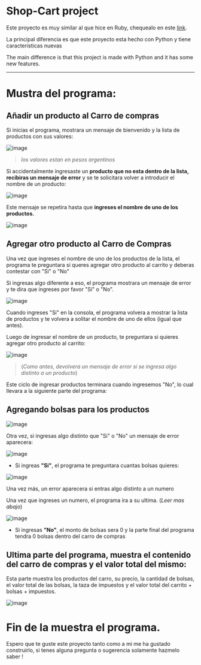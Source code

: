 # Shop-Cart project

Este proyecto es muy similar al que hice en Ruby, chequealo en este [link](https://github.com/EmanuelRodriguezBedeman/Ruby/tree/main/Small%20Back-End%20Project%20Shop%20Cart/English).

La principal diferencia es que este proyecto esta hecho con Python y tiene caracteristicas nuevas

The main difference is that this project is made with Python and it has some new features.

----------------------------------------------------------------------------------------------------------------

# Mustra del programa:
## Añadir un producto al Carro de compras

Si inicias el programa, mostrara un mensaje de bienvenido y la lista de productos con sus valores:

![image](https://user-images.githubusercontent.com/93904438/146680304-3961faa0-c62a-4797-b58f-5975a3798e46.png)

> _los valores estan en pesos argentinos_

Si accidentalmente ingresaste un **producto que no esta dentro de la lista, recibiras un mensaje de error** y se te solicitara volver a introducir el nombre de un producto:

![image](https://user-images.githubusercontent.com/93904438/146680316-4d054202-015c-47eb-a7ad-617f44d4c018.png)

Este mensaje se repetira hasta que **ingreses el nombre de uno de los productos.**

![image](https://user-images.githubusercontent.com/93904438/146680550-89571194-d927-4e37-ba1b-fa8f5ab07988.png)

## Agregar otro producto al Carro de Compras

Una vez que ingreses el nombre de uno de los productos de la lista, el programa te preguntara si queres agregar otro producto al carrito y deberas contestar con "Si" o "No"

Si ingresas algo diferente a eso, el programa mostrara un mensaje de error y te dira que ingreses por favor "Si" o "No".

![image](https://user-images.githubusercontent.com/93904438/146682049-aec4b358-e420-43d4-beb4-a0720212b95b.png)

Cuando ingreses "Si" en la consola, el programa volvera a mostrar la lista de productos y te volvera a solitar el nombre de uno de ellos (igual que antes).

Luego de ingresar el nombre de un producto, te preguntara si quieres agregar otro producto al carrito:

![image](https://user-images.githubusercontent.com/93904438/146683019-4fff95f9-c6b6-4531-bc5c-b2724687a167.png)

> (_Como antes, devolvera un mensaje de error si se ingresa algo distinto a un producto_)

Este ciclo de ingresar productos terminara cuando ingresemos "No", lo cual llevara a la siguiente parte del programa:

## Agregando bolsas para los productos

![image](https://user-images.githubusercontent.com/93904438/146682120-fc0dd654-8f32-40b5-8a3c-f9ca94dd66e3.png)

Otra vez, si ingresas algo distinto que "Si" o "No" un mensaje de error aparecera:

![image](https://user-images.githubusercontent.com/93904438/146682370-c546e3e8-9f85-4ad3-8c77-9ae1f2dc440b.png)

- Si ingreas **"Si"**, el programa te preguntara cuantas bolsas quieres:

![image](https://user-images.githubusercontent.com/93904438/146683363-d57a0a7d-fb48-41da-a413-979f92737bf0.png)

Una vez más, un error aparecera si entras algo distinto a un numero

Una vez que ingreses un numero, el programa ira a su ultima. (_Leer mas abajo_)

![image](https://user-images.githubusercontent.com/93904438/146684941-d46b416b-eee6-42d7-81ab-2a2cd2ad43c0.png)

- Si ingresas **"No"**, el monto de bolsas sera 0 y la parte final del programa tendra 0 bolsas dentro del carro de compras

## Ultima parte del programa, muestra el contenido del carro de compras y el valor total del mismo:

Esta parte muestra los productos del carro, su precio, la cantidad de bolsas, el valor total de las bolsas, la taza de impuestos y el valor total del carrito + bolsas + impuestos.

![image](https://user-images.githubusercontent.com/93904438/146685027-87ea87e3-6ae6-476d-9683-b2050c84bfb9.png)

# Fin de la muestra el programa.

Espero que te guste este proyecto tanto como a mi me ha gustado construirlo, si tenes alguna pregunta o sugerencia solamente hazmelo saber !
